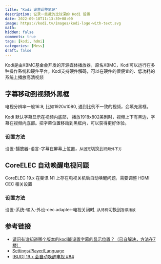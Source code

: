 ```yaml
---
title: "Kodi 设置调整笔记"
description: 记录一些藏的比较深的 Kodi 设置
date: 2022-09-18T11:13:39+08:00
image: https://kodi.tv/images/kodi-logo-with-text.svg
math: 
hidden: false
comments: true
tags: [kodi, hdmi]
categories: [Mess]
draft: false
---
```


Kodi是由XBMC基金会开发的开源媒体播放器，原名XBMC，Kodi可以运行在多种操作系统和硬件平台。Kodi支持硬件解码，可以在硬件的很便宜的、低功耗的系统上播放高清视频


## 字幕移动到视频外黑框
电视分辨率一般16:9, 比如1920x1080, 遇到比例不一致的视频，会填充黑框。

Kodi 默认字幕显示在视频内底部， 播放1918x802美剧时，视频上下有黑边，字幕在视频内底部。把字幕位置移动到黑框内，可以获得更好体验。

### 设置方法
设置-播放器-语言-字幕在屏幕上位置，从`固定`切换到`视频外下方`


## CoreELEC 自动唤醒电视问题
CoreELEC 19.x 在斐讯 N1 上存在电视关机后自动唤醒问题，需要调整 HDMI CEC 相关设置

### 设置方法
设置-系统-输入-外设-cec adapter-电视关闭时, 从`待机`切换到`暂停播放`

## 参考链接
- [请问有谁知道哪个版本的kodi能设置字幕的显示位置？（已自解决，方法在7楼）](https://www.hao4k.cn/thread-24008-1-1.html)
- [Settings/Player/Language](https://kodi.wiki/view/Settings/Player/Language#Subtitles)
- [[BUG] 19.x 会自动唤醒电视 #84](https://github.com/RuralHunter/CoreELEC/issues/84)
